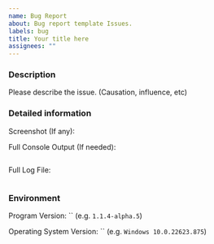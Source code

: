 ```yaml
---
name: Bug Report
about: Bug report template Issues.
labels: bug
title: Your title here
assignees: ""
---
```


### Description

Please describe the issue. (Causation, influence, etc)

### Detailed information

Screenshot (If any):

Full Console Output (If needed):

```plain
```

Full Log File:

```plain
```

### Environment

Program Version: `` (e.g. `1.1.4-alpha.5`)

Operating System Version: `` (e.g. `Windows 10.0.22623.875`)